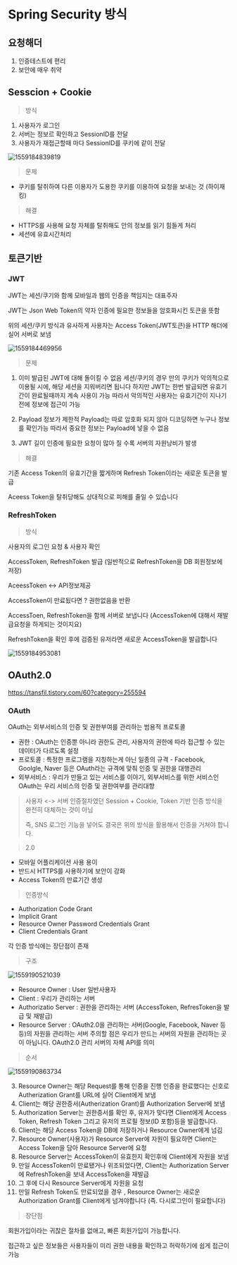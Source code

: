 # Spring Security 방식

## 요청해더

1. 인증테스트에 편리
2. 보안에 매우 취약



## Sesscion + Cookie

> 방식

1. 사용자가 로그인
2. 서버는 정보르 확인하고 SessionID를 전달
3. 사용자가 재접근할때 마다 SessionID를 쿠키에 같이 전달

![1559184839819](assets/1559184839819.png)

> 문제

- 쿠키를 탈취하여 다른 이용자가 도용한 쿠키를 이용하여 요청을 보내는 것 (하이재킹)

> 해결

- HTTPS를 사용해 요청 자체를 탈취해도 안의 정보를 읽기 힘들게 처리
- 세션에 유효시간처리



## 토큰기반

### JWT

JWT는 세션/쿠기와 함께 모바일과 웹의 인증을 책임지는 대표주자

JWT는 Json Web Token의 약자 인증에 필요한 정보들을 암호화시킨 토큰을 뜻함

위의 세션/쿠키 방식과 유사하게 사용자는 Access Token(JWT토큰)을 HTTP 해더에 실어 서버로 보냄

![1559184469956](assets/1559184469956.png)

> 문제

1. 이미 발급된 JWT에 대해 돌이킬 수 없음
   세션/쿠키의 경우 만의 쿠키가 악의적으로 이용될 시에, 해당 세션을 지워버리면 됩니다
   하지만 JWT는 한번 발급되면 유효기간이 완료될때까지 계속 사용이 가능
   따라서 악의적인 사용자는 유효기간이 지나기 전에 정보에 접근이 가능

2. Payload 정보가 제한적
   Payload는 따로 암호화 되지 않아 디코딩하면 누구나 정보를 확인가능
   따라서 중요한 정보는 Payload에 넣을 수 없음

3. JWT 길이
   인증에 필요한 요청이 많아 질 수록 서버의 자원낭비가 발생

   

> 해결

기존 Access Token의 유효기간을 짧게하며 Refresh Token이라는 새로운 토큰을 발급

Aceess Token을 탈취당해도 상대적으로 피해를 줄일 수 있습니다



### RefreshToken

> 방식

사용자의 로그인 요청 & 사용자 확인

AccessToken, RefreshToken 발급 (일반적으로 RefreshToken을 DB 회원정보에 저장)

AceessToken <-> API정보제공

AccessToken이 만료됬다면 ? 권한없음을 반환

AccessToen, RefreshToken을 함께 서버로 보냅니다 (AccessToken에 대해서 재발급요청을 하게되는 것이지요)

RefreshToken을 확인 후에 검증된 유저라면 새로운 AccessToken을 발급합니다

![1559184953081](assets/1559184953081.png)



## OAuth2.0

<https://tansfil.tistory.com/60?category=255594>



### OAuth

OAuth는 외부서비스의 인증 및 권한부여를 관리하는 범용적 프로토콜

- 권한 : OAuth는 인증뿐 아니라 권한도 관리, 사용자의 권한에 따라 접근할 수 있는 데이터가 다르도록 설정
- 프로토콜 : 특정한 프로그램을 지칭하는게 아닌 일종의 규격 - Facebook, Goolgle, Naver 등은 OAuth라는 규격에 맞춰 인증 및 권한을 대행관리
- 외부서비스 : 우리가 만들고 있는 서비스를 이야기, 외부서비스를 위한 서비스인 OAuth는 우리 서비스의 인증 및 권한여부를 관리대향

> 사용자 <-> 서버 인증절차였던 Session + Cookie, Token 기반 인증 방식을 완전히 대체하는 것이 아님
>
> 즉, SNS 로그인 기능을 넣어도 결국은 위의 방식을 활용해서 인증을 거쳐야 합니다.



> 2.0

- 모바일 어플리케이션 사용 용이
- 반드시 HTTPS를 사용하기에 보안이 강화
- Access Token의 만료기간 생성



> 인증방식

- Authorization Code Grant
- Implicit Grant
- Resource Owner Password Credentials Grant
- Client Credentials Grant

각 인증 방식에는 장단점이 존재



> 구조

![1559190521039](assets/1559190521039.png)

- Resource Owner : User 일반사용자
- Client : 우리가 관리하는 서버 
- Authorizatio Server : 권한을 관리하는 서버 (AccessToken, RefresToken을 발급 및 재발급)
- Resource Server : OAuth2.0을 관리하는 서버(Google, Facebook, Naver 등등)의 자원을 관리하는 서버
  주의할 점은 우리가 만드는 서버의 자원을 관리하는 곳이 아닙니다. OAuth2.0 관리 서버의 자체 API를 의미



> 순서

![1559190863734](assets/1559190863734.png)

3. Resource Owner는 해당 Request를 통해 인증을 진행 
   인증을 완료했다는 신호로 Autherization Grant를 URL에 실어 Client에게 보냄
4. Client는 해당 권한증서(Autherization Grant)를 Authorization Server에 보냄
5. Authorization Server는 권한증서를 확인 후, 
   유저가 맞다면 Client에게 Access Token, Refresh Token 
   그리고 유저의 프로필 정보(ID 포함)등을 발급합니다.
6. Client는 해당 Access Token을 DB에 저장하거나 Resource Owner에게 넘김
7. Resource Owner(사용자)가 Resource Server에 자원이 필요하면 
   Client는 Access Token을 담아 Resource Server에 요청
8. Resource Server는 AccessToken이 유효한지 확인후에 Client에게 자원을 보냄
9. 만일 AccessToken이 만료됐거나 위조되었다면,
   Client는 Authorization Server에 RefreshToken을 보내 AccessToken을 재발급
10. 그 후에 다시 Resource Server에게 자원을 요청
11. 만일 Refresh Token도 만료되었을 경우 ,
    Resource Owner는 새로운 Authorization Grant를 Client에게 넘겨야합니다
    (즉. 다시로그인이 필요합니다)



> 장단점

회원가입이라는 귀찮은 절차를 없애고, 빠른 회원가입이 가능합니다.

접근하고 싶은 정보들은 사용자들이 미리 권한 내용을 확인하고 허락하기에 쉽게 접근이 가능